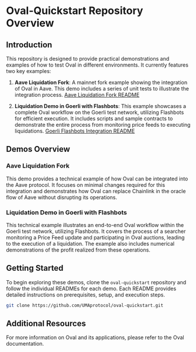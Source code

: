 
# Oval-Quickstart Repository Overview

## Introduction
This repository is designed to provide practical demonstrations and examples of how to test Oval in different environments. It currently features two key examples:

1. **Aave Liquidation Fork**: A mainnet fork example showing the integration of Oval in Aave. This demo includes a series of unit tests to illustrate the integration process. [Aave Liquidation Fork README](./test/readme.md)

2. **Liquidation Demo in Goerli with Flashbots**: This example showcases a complete Oval workflow on the Goerli test network, utilizing Flashbots for efficient execution. It includes scripts and sample contracts to demonstrate the entire process from monitoring price feeds to executing liquidations. [Goerli Flashbots Integration README](./liquidation-demo-flashbots/readme.md)

## Demos Overview

### Aave Liquidation Fork
This demo provides a technical example of how Oval can be integrated into the Aave protocol. It focuses on minimal changes required for this integration and demonstrates how Oval can replace Chainlink in the oracle flow of Aave without disrupting its operations.

### Liquidation Demo in Goerli with Flashbots
This technical example illustrates an end-to-end Oval workflow within the Goerli test network, utilizing Flashbots. It covers the process of a searcher monitoring a Price Feed update and participating in Oval auctions, leading to the execution of a liquidation. The example also includes numerical demonstrations of the profit realized from these operations.

## Getting Started
To begin exploring these demos, clone the `oval-quickstart` repository and follow the individual READMEs for each demo. Each README provides detailed instructions on prerequisites, setup, and execution steps.

```bash
git clone https://github.com/UMAprotocol/oval-quickstart.git
```

## Additional Resources
For more information on Oval and its applications, please refer to the Oval documentation.